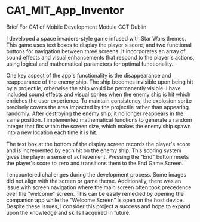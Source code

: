 # CA1_MIT_App_Inventor
Brief For CA1 of Mobile Development Module CCT Dublin

 

I developed a space invaders-style game infused with Star Wars themes. This game uses text boxes to display the player's score, and two functional buttons for navigation between three screens. It incorporates an array of sound effects and visual enhancements that respond to the player's actions, using logical and mathematical parameters for optimal functionality. 

One key aspect of the app's functionality is the disappearance and reappearance of the enemy ship. The ship becomes invisible upon being hit by a projectile, otherwise the ship would be permanently visible. I have included sound effects and visual sprites when the enemy ship is hit which enriches the user experience. To maintain consistency, the explosion sprite precisely covers the area impacted by the projectile rather than appearing randomly. After destroying the enemy ship, it no longer reappears in the same position. I implemented mathematical functions to generate a random integer that fits within the screen size, which makes the enemy ship spawn into a new location each time it is hit. 

The text box at the bottom of the display screen records the player's score and is incremented by each hit on the enemy ship. This scoring system gives the player a sense of achievement. Pressing the "End" button resets the player's score to zero and transitions them to the End Game Screen. 

I encountered challenges during the development process. Some images did not align with the screen or game theme. Additionally, there was an issue with screen navigation where the main screen often took precedence over the "welcome" screen. This can be easily remedied by opening the companion app while the “Welcome Screen” is open on the host device. Despite these issues, I consider this project a success and hope to expand upon the knowledge and skills I acquired in future. 

 

 
